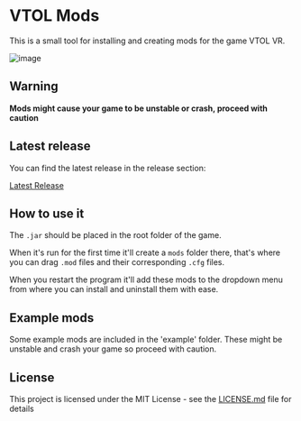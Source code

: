 # VTOL Mods
This is a small tool for installing and creating mods for the game VTOL VR. 

![image](https://i.imgur.com/5Fvu8C3.png)

## Warning
**Mods might cause your game to be unstable or crash, proceed with caution**

## Latest release
You can find the latest release in the release section:

[Latest Release](https://github.com/ketkev/VTOL-Mods/releases/latest)

## How to use it

The `.jar` should be placed in the root folder of the game.

When it's run for the first time it'll create a `mods` folder there, that's where you can drag `.mod` files and their corresponding `.cfg` files.

When you restart the program it'll add these mods to the dropdown menu from where you can install and uninstall them with ease.

## Example mods
Some example mods are included in the 'example' folder.
These might be unstable and crash your game so proceed with caution.

## License

This project is licensed under the MIT License - see the [LICENSE.md](LICENSE.md) file for details